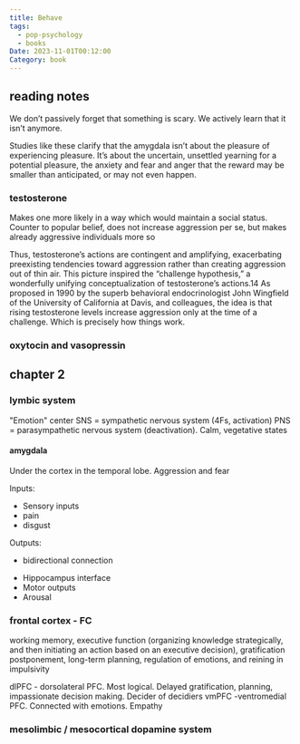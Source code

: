 ```yaml
---
title: Behave
tags:
  - pop-psychology
  - books
Date: 2023-11-01T00:12:00
Category: book
---
```


## reading notes

We don’t passively forget that something is scary. We actively learn that it isn’t anymore.

Studies like these clarify that the amygdala isn’t about the pleasure of experiencing pleasure. It’s about the uncertain, unsettled yearning for a potential pleasure, the anxiety and fear and anger that the reward may be smaller than anticipated, or may not even happen.

### testosterone 
Makes one more likely in a way which would maintain a social status. Counter to popular belief, does not increase aggression per se, but makes already aggressive individuals more so

Thus, testosterone’s actions are contingent and amplifying, exacerbating preexisting tendencies toward aggression rather than creating aggression out of thin air. This picture inspired the “challenge hypothesis,” a wonderfully unifying conceptualization of testosterone’s actions.14 As proposed in 1990 by the superb behavioral endocrinologist John Wingfield of the University of California at Davis, and colleagues, the idea is that rising testosterone levels increase aggression only at the time of a challenge. Which is precisely how things work.


### oxytocin and vasopressin

## chapter 2 
### lymbic system 
"Emotion" center
SNS = sympathetic nervous system (4Fs, activation)
PNS = parasympathetic nervous system (deactivation). Calm, vegetative states

#### amygdala
Under the cortex in the temporal lobe.
Aggression and fear 

Inputs:
* Sensory inputs 
* pain
* disgust 

Outputs:
- bidirectional connection
* Hippocampus interface 
* Motor outputs 
* Arousal


### frontal cortex - FC

working memory, executive function (organizing knowledge strategically, and then initiating an action based on an executive decision), gratification postponement, long-term planning, regulation of emotions, and reining in impulsivity

dlPFC - dorsolateral PFC. Most logical. Delayed gratification, planning, impassionate decision making. Decider of decidiers 
vmPFC -ventromedial PFC. Connected with emotions. Empathy 

### mesolimbic / mesocortical dopamine system 


